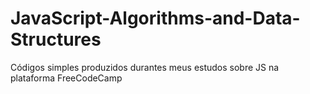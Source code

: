 # JavaScript-Algorithms-and-Data-Structures
Códigos simples produzidos durantes meus estudos sobre JS na plataforma FreeCodeCamp
